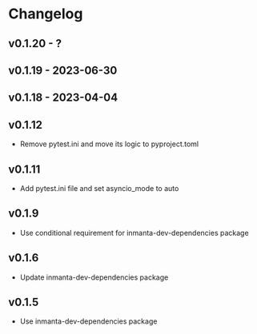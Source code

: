 # Changelog

## v0.1.20 - ?


## v0.1.19 - 2023-06-30


## v0.1.18 - 2023-04-04


## v0.1.12
- Remove pytest.ini and move its logic to pyproject.toml

## v0.1.11
- Add pytest.ini file and set asyncio_mode to auto

## v0.1.9
- Use conditional requirement for inmanta-dev-dependencies package

## v0.1.6
- Update inmanta-dev-dependencies package

## v0.1.5
- Use inmanta-dev-dependencies package
